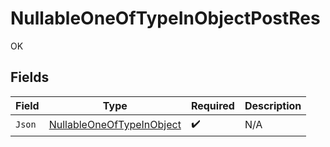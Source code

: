 # NullableOneOfTypeInObjectPostRes

OK


## Fields

| Field                                                                         | Type                                                                          | Required                                                                      | Description                                                                   |
| ----------------------------------------------------------------------------- | ----------------------------------------------------------------------------- | ----------------------------------------------------------------------------- | ----------------------------------------------------------------------------- |
| `Json`                                                                        | [NullableOneOfTypeInObject](../../models/shared/NullableOneOfTypeInObject.md) | :heavy_check_mark:                                                            | N/A                                                                           |